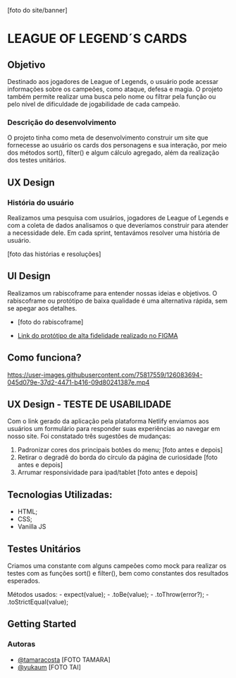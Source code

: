 [foto do site/banner]

# LEAGUE OF LEGEND´S CARDS

## Objetivo
Destinado aos jogadores de League of Legends, o usuário pode acessar informações sobre os campeões, como ataque, defesa e magia. O projeto também permite realizar uma busca pelo nome ou filtrar pela função ou pelo nível de dificuldade de jogabilidade de cada campeão.

### Descrição do desenvolvimento
O projeto tinha como meta de desenvolvimento construir um site que fornecesse ao usuário os cards dos personagens e sua interação, por meio dos métodos sort(), filter() e algum cálculo agregado, além da realização dos testes unitários.


## UX Design

### História do usuário
Realizamos uma pesquisa com usuários, jogadores de League of Legends e com a coleta de dados analisamos o que deveríamos construir para atender a necessidade dele. Em cada sprint, tentavámos resolver uma história de usuário.

[foto das histórias e resoluções]



## UI Design
Realizamos um rabiscoframe para entender nossas ideias e objetivos. O rabiscoframe ou protótipo de baixa qualidade é uma alternativa rápida, sem se apegar aos detalhes.
- [foto do rabiscoframe]

- [Link do protótipo de alta fidelidade realizado no FIGMA](https://www.figma.com/file/ccBQV9ueAEoTGMQ45YDX44/Projeto-Cifra-de-C%C3%A9sar?node-id=0%3A1)


## Como funciona?


https://user-images.githubusercontent.com/75817559/126083694-045d079e-37d2-4471-b416-09d80241387e.mp4




## UX Design - TESTE DE USABILIDADE
Com o link gerado da aplicação pela plataforma Netlify enviamos aos usuários um formulário para responder suas experiências ao navegar em nosso site. Foi constatado três sugestões de mudanças:
1) Padronizar cores dos principais botões do menu;
[foto antes e depois]  
2) Retirar o degradê do borda do círculo da página de curiosidade
[foto antes e depois]
3) Arrumar responsividade para ipad/tablet
[foto antes e depois]

## Tecnologias Utilizadas:
- HTML;
- CSS;
- Vanilla JS


## Testes Unitários
Criamos uma constante com alguns campeões como mock para realizar os testes com as funções sort() e filter(), bem como constantes dos resultados esperados.

Métodos usados: 
    - expect(value);
    - .toBe(value);
    - .toThrow(error?);
    - .toStrictEqual(value);

## Getting Started


### Autoras
- [@tamaracosta](https://www.github.com/tamaracosta) [FOTO TAMARA]
- [@yukaum](https://github.com/yukaum) [FOTO TAI]
